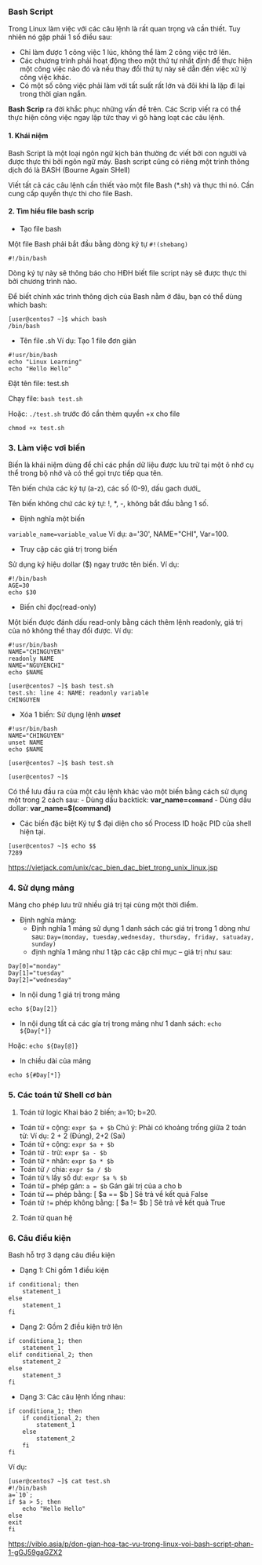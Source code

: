 ### Bash Script 

Trong Linux làm việc với các câu lệnh là rất quan trọng và cần thiết. Tuy nhiên nó gặp phải 1 số điều sau: 
- Chỉ làm được 1 công việc 1 lúc, không thể làm 2 công việc trở lên.
- Các chương trình phải hoạt động theo một thứ tự nhất định để thực hiện một công việc nào đó và nếu thay đổi thứ tự này sẽ dẫn đến việc xử lý công việc khác.
- Có một số công việc phải làm với tất suất rất lớn và đôi khi là lặp đi lại trong thời gian ngắn.

**Bash Scrip** ra đời khắc phục những vấn đề trên. Các Scrip viết ra có thể thực hiện công việc ngay lập tức thay vì gõ hàng loạt các câu lệnh.

#### 1. Khái niệm

Bash Script là một loại ngôn ngữ kịch bản thường đc viết bởi con người và được thực thi bởi ngôn ngữ máy. Bash script cũng có riêng một trình thông dịch đó là BASH (Bourne Again SHell)

Viết tất cả các câu lệnh cần thiết vào một file Bash (\*.sh) và thực thi nó. Cần cung cấp quyền thực thi cho file Bash. 


#### 2. Tìm hiểu file bash scrip

- Tạo file bash 

Một file Bash phải bắt đầu bằng dòng ký tự `#!(shebang)` 

```
#!/bin/bash
```
Dòng ký tự này sẽ thông báo cho HĐH biết file script này sẽ được thực thi bởi chương trình nào. 

Để biết chính xác trình thông dịch của Bash nằm ở đâu, bạn có thể dùng which bash:

```
[user@centos7 ~]$ which bash
/bin/bash
```
- Tên file .sh
Ví dụ: Tạo 1 file đơn giản

```
#!usr/bin/bash 
echo "Linux Learning"
echo "Hello Hello"
```
Đặt tên file: test.sh

Chạy file: `bash test.sh`

Hoặc: `./test.sh` trước đó cần thèm quyền +x cho file

`chmod +x test.sh`


### 3. Làm việc vơi biến

Biến là khái niệm dùng để chỉ các phần dữ liệu được lưu trữ tại một ô nhớ cụ thể trong bộ nhớ và có thể gọi trực tiếp qua tên.

Tên biến chứa các ký tự (a-z), các số (0-9), dấu gach dưới_

Tên biến không chứ các ký tự: !, \*, -, không bắt đầu bằng 1 số. 

- Định nghĩa một biến 

`variable_name=variable_value`
Ví dụ: a='30', NAME="CHI", Var=100.

- Truy cập các giá trị trong biến 

Sử dụng ký hiệu dollar ($) ngay trước tên biến. 
Ví dụ: 
```
#!/bin/bash
AGE=30
echo $30
```
- Biến chỉ đọc(read-only)

Một biến được đánh dấu read-only bằng cách thêm lệnh readonly, giá trị của nó không thể thay đổi được. 
Ví dụ:

```
#!usr/bin/bash 
NAME="CHINGUYEN"
readonly NAME
NAME="NGUYENCHI"
echo $NAME
```

```
[user@centos7 ~]$ bash test.sh
test.sh: line 4: NAME: readonly variable
CHINGUYEN
```

- Xóa 1 biến: Sử dụng lệnh ***unset***

```
#!usr/bin/bash 
NAME="CHINGUYEN"
unset NAME
echo $NAME
```

```
[user@centos7 ~]$ bash test.sh

[user@centos7 ~]$ 
```

Có thể lưu đầu ra của một câu lệnh khác vào một biến bằng cách sử dụng một trong 2 cách sau:
	- Dùng dấu backtick: **var_name=`command`**
	- Dùng dấu dollar: **var_name=$(command)**


- Các biến đặc biệt 
Ký tự $ đại diện cho số Process ID hoặc PID của shell hiện tại.

```
[user@centos7 ~]$ echo $$
7289
```
https://vietjack.com/unix/cac_bien_dac_biet_trong_unix_linux.jsp



### 4. Sử dụng mảng

Mảng cho phép lưu trữ nhiều giá trị tại cùng một thời điểm.

- Định nghĩa mảng: 
	+ Định nghĩa 1 mảng sử dụng 1 danh sách các giá trị trong 1 dòng như sau: `Day=(monday, tuesday,wednesday, thursday, friday, satuaday, sunday)`
	+ định nghĩa 1 mảng như 1 tập các cặp chỉ mục – giá trị như sau:

```
Day[0]="monday"
Day[1]="tuesday"
Day[2]="wednesday"
```
- In nội dung 1 giá trị trong mảng

`echo ${Day[2]}`

- In nội dung tất cả các gía trị trong mảng như 1 danh sách: `echo ${Day[*]}`

Hoặc: `echo ${Day[@]}`

- In chiều dài của mảng

`echo ${#Day[*]}`


### 5. Các toán tử Shell cơ bản

1. Toán tử logic
Khai báo 2 biến; a=10; b=20.
- Toán tử `+` cộng: `expr $a + $b`
Chú ý: Phải có khoảng trống giữa 2 toán tử: Ví dụ: 2 + 2 (Đúng), 2+2 (Sai)
- Toán tử `+` cộng: `expr $a + $b`
- Toán tử `-` trừ: `expr $a - $b`
- Toán tử `*` nhân: `expr $a * $b`
- Toán tử `/` chia: `expr $a / $b`
- Toán tử `%` lấy số dư: `expr $a % $b`
- Toán tử `=` phép gán: `a = $b` Gán gái trị của a cho b
- Toán tử `==` phép bằng: [ $a == $b ] Sẽ trả về kết quả False
- Toán tử `!=` phép không bằng: [ $a != $b ] Sẽ trả về kết quả True

2. Toán tử quan hệ 



### 6. Câu điều kiện

Bash hỗ trợ 3 dạng câu điều kiện

- Dạng 1: Chỉ gồm 1 điều kiện

```
if conditional; then
	statement_1
else 
	statement_1
fi
```
- Dạng 2: Gồm 2 điều kiện trở lên

```
if conditiona_1; then
	statement_1
elif conditional_2; then
	statement_2
else 
	statement_3
fi
```
- Dạng 3: Các câu lệnh lồng nhau: 

```
if conditiona_1; then
	if conditional_2; then
		statement_1
	else 
		statement_2
	fi
fi
```

Ví dụ: 
```
[user@centos7 ~]$ cat test.sh 
#!/bin/bash
a=`10`;
if $a > 5; then
	echo "Hello Hello"
else
exit
fi
```

https://viblo.asia/p/don-gian-hoa-tac-vu-trong-linux-voi-bash-script-phan-1-gGJ59gaGZX2
